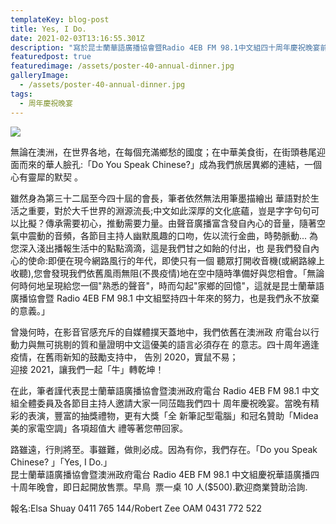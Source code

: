 ```yaml
---
templateKey: blog-post
title: Yes, I Do.
date: 2021-02-03T13:16:55.301Z
description: "寫於昆士蘭華語廣播協會暨Radio 4EB FM 98.1中文組四十周年慶祝晚宴前夕 - 文: Elsa Shuay(帥如珊)"
featuredpost: true
featuredimage: /assets/poster-40-annual-dinner.jpg
galleryImage:
  - /assets/poster-40-annual-dinner.jpg
tags:
  - 周年慶祝晚宴
---
```


![](/assets/poster-40-annual-dinner.jpg)

無論在澳洲，在世界各地，在每個充滿鄉愁的國度；在中華美食街，​ 在街頭巷尾迎面而來的華人臉孔:「Do You Speak Chinese?」成為我們旅居異鄕的連結，一個心有靈犀的默契 ​。

雖然身為第三十二屆至今四十屆的會長，筆者依然無法用筆墨描繪出 ​ 華語對於生活之重要，對於大千世界的淵源流長;​ 中文如此深厚的文化底蘊，豈是字字句句可以比擬？傳承需要初心，​ 推動需要力量。由聲音廣播富含發自內心的音量，​ 隨著空氣中震動的音頻，各節目主持人幽默風趣的口吻，​ 佐以流行金曲，時勢脈動... 為您深入淺出播報生活中的點點滴滴，這是我們甘之如飴的付出，也 ​ 是我們發自內心的使命:即便在現今網路風行的年代，即使只有一個 ​ 聽眾打開收音機(或網路線上收聽),您會發現我們依舊風雨無阻(​ 不畏疫情)地在空中隨時準備好與您相會。「​ 無論何時何地呈現給您一個"熟悉的聲音"，時而勾起"​ 家鄉的回憶"，這就是昆士蘭華語廣播協會暨 Radio 4EB FM 98.1 中文組堅持四十年來的努力，也是我們永不放棄的意義。」

曾幾何時，在影音官感充斥的自媒體撲天蓋地中，我們依舊在澳洲政 ​ 府電台以行動力與無可挑剔的質和量證明中文這優美的語言必須存在 ​ 的意志。四十周年適逢疫情，在舊雨新知的鼓勵支持中，​ 告別 2020，實鼠不易；\
迎接 2021，讓我們一起「牛」轉乾坤！

在此，筆者謹代表昆士蘭華語廣播協會暨澳洲政府電台 Radio 4EB FM 98.1 中文組全體委員及各節目主持人邀請大家一同𦲷臨我們四十 ​ 周年慶祝晚宴。當晚有精彩的表演，豐富的抽獎禮物，更有大獎「全 ​ 新筆記型電腦」和冠名贊助「Midea 美的家電空調」各項超值大 ​ 禮等著您帶回家。

路雖遠，行則將至。事雖難，做則必成。因為有你，我們存在。「D​o you Speak Chinese? 」「Yes, I Do.」\
昆士蘭華語廣播協會暨澳洲政府電台 Radio 4EB FM 98.1 中文組慶祝華語廣播四十周年晚會，即日起開放售票。早鳥 ​ 票一桌 10 人($500).歡迎商業贊助洽詢.

報名:Elsa Shuay 0411 765 144/Robert Zee OAM 0431 772 522
